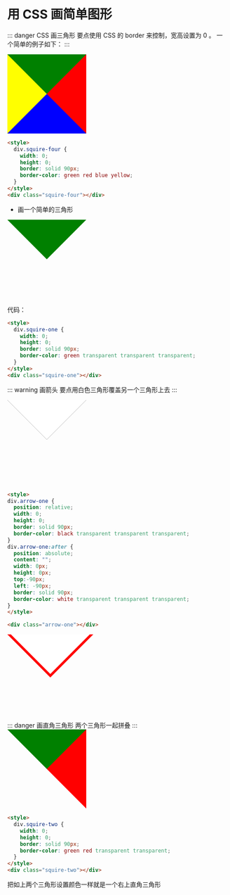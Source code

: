# 用 CSS 画简单图形

::: danger CSS 画三角形
要点使用 CSS 的 border 来控制，宽高设置为 0 。
一个简单的例子如下：
:::

<style>
div.squire-four {
  width: 0;
  height: 0; 
  border: solid 90px;
  border-color: green red blue yellow;
}
</style>
<div class="squire-four"></div>

```html
<style>
  div.squire-four {
    width: 0;
    height: 0;
    border: solid 90px;
    border-color: green red blue yellow;
  }
</style>
<div class="squire-four"></div>
```

- 画一个简单的三角形

<style>
div.squire-one {
  width: 0;
  height: 0; 
  border: solid 90px;
  border-color: green transparent transparent transparent;
}
</style>
<div class="squire-one"></div>

代码：

```html
<style>
  div.squire-one {
    width: 0;
    height: 0;
    border: solid 90px;
    border-color: green transparent transparent transparent;
  }
</style>
<div class="squire-one"></div>
```

::: warning 画箭头
要点用白色三角形覆盖另一个三角形上去
:::

<style>
div.arrow-one {
  margin: 0;
  padding: 0;
  position: relative;
  width: 0;
  height: 0; 
  border: solid 90px;
  border-color: black transparent transparent transparent;
}
div.arrow-one:after {
  margin: 0;
  padding: 0;
  position: absolute;
  content: "";
  width: 0px;
  height: 0px; 
  top:-90px;
  left: -90px;
  border: solid 90px;
  border-color: white transparent transparent transparent;
}
</style>

<div class="arrow-one"></div> 
 
```html

<style>
div.arrow-one { 
  position: relative;
  width: 0;
  height: 0; 
  border: solid 90px;
  border-color: black transparent transparent transparent;
}
div.arrow-one:after { 
  position: absolute;
  content: "";
  width: 0px;
  height: 0px; 
  top:-90px;
  left: -90px;
  border: solid 90px;
  border-color: white transparent transparent transparent;
}
</style>

<div class="arrow-one"></div>
```

<style>
div.arrow-one1 {
  margin: 0;
  padding: 0;
  position: relative;
  width: 0;
  height: 0; 
  border: solid 98px;
  border-color: red transparent transparent transparent;
}
div.arrow-one1:after {
  margin: 0;
  padding: 0;
  position: absolute;
  content: "";
  width: 0px;
  height: 0px; 
  top:-98px;
  left: -90px;
  border: solid 90px;
  border-color: white transparent transparent transparent;
}
</style>

<div class="arrow-one1"></div> 
::: danger 画直角三角形
两个三角形一起拼叠
:::

<style>
div.squire-two {
  width: 0;
  height: 0; 
  border: solid 90px;
  border-color: green red transparent transparent;
}
</style>
<div class="squire-two"></div>

```html
<style>
  div.squire-two {
    width: 0;
    height: 0;
    border: solid 90px;
    border-color: green red transparent transparent;
  }
</style>
<div class="squire-two"></div>
```

把如上两个三角形设置颜色一样就是一个右上直角三角形
